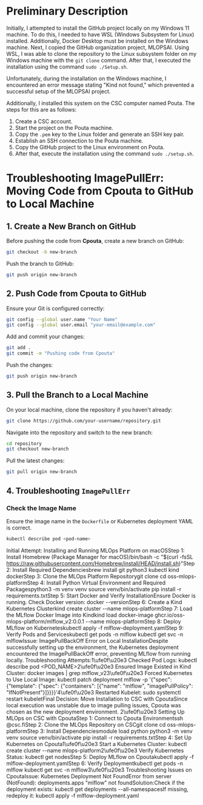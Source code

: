 # Preliminary Description

Initially, I attempted to install the GitHub project locally on my Windows 11 machine. To do this, I needed to have WSL (Windows Subsystem for Linux) installed. Additionally, Docker Desktop must be installed on the Windows machine. Next, I copied the GitHub organization project, MLOPSAI. Using WSL, I was able to clone the repository to the Linux subsystem folder on my Windows machine with the `git clone` command. After that, I executed the installation using the command `sudo ./Setup.sh`.

Unfortunately, during the installation on the Windows machine, I encountered an error message stating "Kind not found," which prevented a successful setup of the MLOPSAI project.

Additionally, I installed this system on the CSC computer named Pouta. The steps for this are as follows:

1. Create a CSC account.
2. Start the project on the Pouta machine.
3. Copy the `.pem` key to the Linux folder and generate an SSH key pair.
4. Establish an SSH connection to the Pouta machine.
5. Copy the GitHub project to the Linux environment on Pouta.
6. After that, execute the installation using the command `sudo ./setup.sh`.



# Troubleshooting ImagePullErr: Moving Code from Cpouta to GitHub to Local Machine

## 1. Create a New Branch on GitHub

Before pushing the code from **Cpouta**, create a new branch on GitHub:

```sh
git checkout -b new-branch
```

Push the branch to GitHub:

```sh
git push origin new-branch
```

## 2. Push Code from Cpouta to GitHub

Ensure your Git is configured correctly:

```sh
git config --global user.name "Your Name"
git config --global user.email "your-email@example.com"
```

Add and commit your changes:

```sh
git add .
git commit -m "Pushing code from Cpouta"
```

Push the changes:

```sh
git push origin new-branch
```

## 3. Pull the Branch to a Local Machine

On your local machine, clone the repository if you haven't already:

```sh
git clone https://github.com/your-username/repository.git
```

Navigate into the repository and switch to the new branch:

```sh
cd repository
git checkout new-branch
```

Pull the latest changes:

```sh
git pull origin new-branch
```

## 4. Troubleshooting `ImagePullErr`

### Check the Image Name

Ensure the image name in the `Dockerfile` or Kubernetes deployment YAML is correct.

```sh
kubectl describe pod <pod-name>
```



Initial Attempt: Installing and Running MLOps Platform on macOSStep 1: Install Homebrew (Package Manager for macOS)/bin/bash -c "$(curl -fsSL https://raw.githubusercontent.com/Homebrew/install/HEAD/install.sh)"Step 2: Install Required Dependenciesbrew install git python3 kubectl kind dockerStep 3: Clone the MLOps Platform Repositorygit clone <repo-url>
cd oss-mlops-platformStep 4: Install Python Virtual Environment and Required Packagespython3 -m venv venv
source venv/bin/activate
pip install -r requirements.txtStep 5: Start Docker and Verify InstallationEnsure Docker is running.
Check Docker version:
docker --versionStep 6: Create a Kind Kubernetes Clusterkind create cluster --name mlops-platformStep 7: Load the MLflow Docker Image into Kindkind load docker-image ghcr.io/oss-mlops-platform/mlflow_v2:0.0.1 --name mlops-platformStep 8: Deploy MLflow on Kuberneteskubectl apply -f mlflow-deployment.yamlStep 9: Verify Pods and Serviceskubectl get pods -n mlflow
kubectl get svc -n mlflowIssue: ImagePullBackOff Error on Local InstallationDespite successfully setting up the environment, the Kubernetes deployment encountered the ImagePullBackOff error, preventing MLflow from running locally.
Troubleshooting Attempts:1\ufe0f\u20e3 Checked Pod Logs:
kubectl describe pod <POD_NAME>2\ufe0f\u20e3 Ensured Image Existed in Kind Cluster:
docker images | grep mlflow_v23\ufe0f\u20e3 Forced Kubernetes to Use Local Image:
kubectl patch deployment mlflow -p '{"spec": {"template": {"spec": {"containers": [{"name": "mlflow", "imagePullPolicy": "IfNotPresent"}]}}}}'4\ufe0f\u20e3 Restarted Kubelet:
sudo systemctl restart kubeletFinal Decision: Move Installation to CSC with CpoutaSince local execution was unstable due to image pulling issues, Cpouta was chosen as the new deployment environment.
2\ufe0f\u20e3 Setting Up MLOps on CSC with CpoutaStep 1: Connect to Cpouta Environmentssh <username>@csc.fiStep 2: Clone the MLOps Repository on CSCgit clone <repo-url>
cd oss-mlops-platformStep 3: Install Dependenciesmodule load python
python3 -m venv venv
source venv/bin/activate
pip install -r requirements.txtStep 4: Set Up Kubernetes on Cpouta1\ufe0f\u20e3 Start a Kubernetes Cluster:
kubectl create cluster --name mlops-platform2\ufe0f\u20e3 Verify Kubernetes Status:
kubectl get nodesStep 5: Deploy MLflow on Cpoutakubectl apply -f mlflow-deployment.yamlStep 6: Verify Deploymentkubectl get pods -n mlflow
kubectl get svc -n mlflow3\ufe0f\u20e3 Troubleshooting Issues on CpoutaIssue: Kubernetes Deployment Not FoundError from server (NotFound): deployments.apps "mlflow" not foundSolution:Check if the deployment exists:
kubectl get deployments --all-namespacesIf missing, redeploy it:
kubectl apply -f mlflow-deployment.yaml


